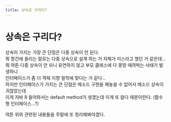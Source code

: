 ```yaml
---
title: 상속은 구리다?
---
```


# 상속은 구리다?
상속이 가지는 가장 큰 단점은 다중 상속이 안 된다.  
뭐 항간에 들리는 말로는 다중 상속으로 설계 하는 거 자체가 미스라고 했던 거 같은데...  
뭐 여튼 다중 상속이 안 되니 유연하지 않고 부모 클래스에 다 몽땅 때려박는 사태가 발생하니  
인터페이스가 좀 더 객체 지향 철학에 맞다는 거 같다...  
하지만 인터페이스가 가지는 큰 단점은 메소드 구현을 해놓을 수 없어서 메소드 상속이 귀찮았는데  
이게 자바 8 들어와서는 default method가 생겼는데 이게 또 람다 때문이란다. (함수형 인터페이스...?)  

여튼 위와 관련된 내용들을 주말에 또 정리해봐야겠다.